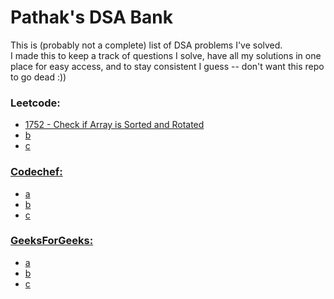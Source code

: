 # Pathak's DSA Bank
This is (probably not a complete) list of DSA problems I've solved.<br>
I made this to keep a track of questions I solve, have all my solutions in one place for easy access, and to stay consistent I guess -- don't want this repo to go dead :))

### Leetcode:
- <a href = "https://github.com/adityapathakk/DSA-with-pathak/blob/main/Leetcode/1752-Check-If-Array-Is-Sorted-Or-Rotated.py">1752 - Check if Array is Sorted and Rotated
- b
- c

### Codechef:
- a
- b
- c

### GeeksForGeeks:
- a
- b
- c
